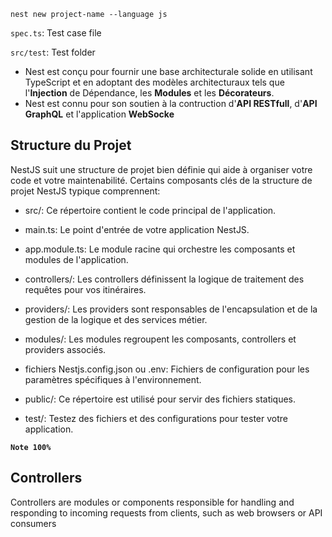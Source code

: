 `nest new project-name --language js`


`spec.ts`: Test case file

`src/test`: Test folder

- Nest est conçu pour fournir une base architecturale solide en utilisant TypeScript et en adoptant des modèles architecturaux tels que l'**Injection** de Dépendance, les **Modules** et les **Décorateurs**.
- Nest est connu pour son soutien à la contruction d'**API RESTfull**, d'**API GraphQL** et l'application **WebSocke**

## Structure du Projet

NestJS suit une structure de projet bien définie qui aide à organiser votre code et votre maintenabilité. Certains composants clés de la structure de projet NestJS typique comprennent:

- src/: Ce répertoire contient le code principal de l'application.

- main.ts: Le point d'entrée de votre application NestJS.

- app.module.ts: Le module racine qui orchestre les composants et modules de l'application.

- controllers/: Les controllers définissent la logique de traitement des requêtes pour vos itinéraires.

- providers/: Les providers sont responsables de l'encapsulation et de la gestion de la logique et des services métier.

- modules/: Les modules regroupent les composants, controllers et providers associés.

- fichiers Nestjs.config.json ou .env: Fichiers de configuration pour les paramètres spécifiques à l'environnement.

- public/: Ce répertoire est utilisé pour servir des fichiers statiques.

- test/: Testez des fichiers et des configurations pour tester votre application.

**`Note 100%`**

## Controllers

Controllers are modules or components responsible for handling and responding to incoming requests from clients, such as web browsers or API consumers
